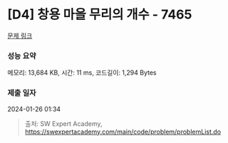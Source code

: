 # [D4] 창용 마을 무리의 개수 - 7465 

[문제 링크](https://swexpertacademy.com/main/code/problem/problemDetail.do?contestProbId=AWngfZVa9XwDFAQU) 

### 성능 요약

메모리: 13,684 KB, 시간: 11 ms, 코드길이: 1,294 Bytes

### 제출 일자

2024-01-26 01:34



> 출처: SW Expert Academy, https://swexpertacademy.com/main/code/problem/problemList.do